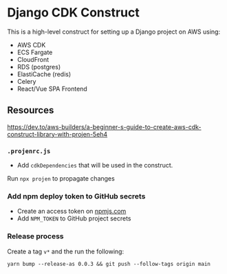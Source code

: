 # Django CDK Construct

This is a high-level construct for setting up a Django project on AWS using:

- AWS CDK
- ECS Fargate
- CloudFront
- RDS (postgres)
- ElastiCache (redis)
- Celery
- React/Vue SPA Frontend

## Resources

https://dev.to/aws-builders/a-beginner-s-guide-to-create-aws-cdk-construct-library-with-projen-5eh4

### `.projenrc.js`

- Add `cdkDependencies` that will be used in the construct.

Run `npx projen` to propagate changes

### Add npm deploy token to GitHub secrets

- Create an access token on [npmjs.com](https://npmjs.com)
- Add `NPM_TOKEN` to GitHub project secrets

### Release process

Create a tag `v*` and the run the following:

```
yarn bump --release-as 0.0.3 && git push --follow-tags origin main
```